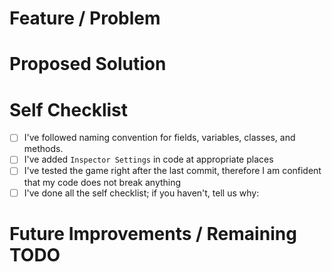 # Feature / Problem

# Proposed Solution

# Self Checklist
- [ ] I've followed naming convention for fields, variables, classes, and methods.
- [ ] I've added `Inspector Settings` in code at appropriate places
- [ ] I've tested the game right after the last commit, therefore I am confident that my code does not break anything
- [ ] I've done all the self checklist; if you haven't, tell us why:

# Future Improvements / Remaining TODO
